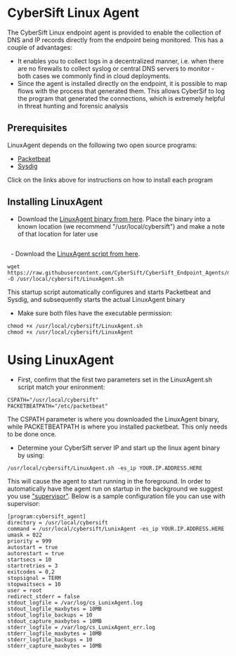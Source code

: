 # CyberSift Linux Agent

The CyberSift Linux endpoint agent is provided to enable the collection of DNS and IP records directly from the endpoint being monitored. This has a couple of advantages:

  - It enables you to collect logs in a decentralized manner, i.e. when there are no firewalls to collect syslog or central DNS servers to monitor - both cases we commonly find in cloud deployments.
  - Since the agent is installed directly on the endpoint, it is possible to map flows with the process that generated them. This allows CyberSif to log the program that generated the connections, which is extremely helpful in threat hunting and forensic analysis

## Prerequisites

LinuxAgent depends on the following two open source programs:

  - [Packetbeat](https://www.elastic.co/guide/en/beats/packetbeat/5.2/packetbeat-installation.html)   
  - [Sysdig](http://www.sysdig.org/install/)
  
  Click on the links above for instructions on how to install each program
  
  ## Installing LinuxAgent
  
   - Download the [LinuxAgent binary from here](https://github.com/CyberSift/CyberSift_Endpoint_Agents/raw/master/linux/LinuxAgent). Place the binary into a known location (we recommend "/usr/local/cybersift") and make a note of that location for later use
   
   ``` wget https://github.com/CyberSift/CyberSift_Endpoint_Agents/raw/master/linux/LinuxAgent -O /usr/local/cybersift/LinuxAgent
   ```
   
   - Download the [LinuxAgent script from here](https://raw.githubusercontent.com/CyberSift/CyberSift_Endpoint_Agents/master/linux/LinuxAgent.sh). 
   
   ```
   wget https://raw.githubusercontent.com/CyberSift/CyberSift_Endpoint_Agents/master/linux/LinuxAgent.sh -O /usr/local/cybersift/LinuxAgent.sh
   ```
   
   This startup script automatically configures and starts Packetbeat and Sysdig, and subsequently starts the actual LinuxAgent binary
   
   - Make sure both files have the executable permission:
   
   ```
   chmod +x /usr/local/cybersift/LinuxAgent.sh
   chmod +x /usr/local/cybersift/LinuxAgent
   ```
     
# Using LinuxAgent

- First, confirm that the first two parameters set in the LinuxAgent.sh script match your enironment:

```
CSPATH="/usr/local/cybersift"
PACKETBEATPATH="/etc/packetbeat"
```
The CSPATH parameter is where you downloaded the LinuxAgent binary, while PACKETBEATPATH is where you installed packetbeat. This only needs to be done once. 

- Determine your CyberSift server IP and start up the linux agent binary by using:

```
/usr/local/cybersift/LinuxAgent.sh -es_ip YOUR.IP.ADDRESS.HERE
```

This will cause the agent to start running in the foreground. In order to automatically have the agent run on startup in the background we suggest you use ["supervisor"](http://supervisord.org/). Below is a sample configuration file you can use with supervisor:

```
[program:cybersift_agent]
directory = /usr/local/cybersift
command = /usr/local/cybersift/LunixAgent -es_ip YOUR.IP.ADDRESS.HERE
umask = 022
priority = 999
autostart = true
autorestart = true
startsecs = 10
startretries = 3
exitcodes = 0,2
stopsignal = TERM
stopwaitsecs = 10
user = root
redirect_stderr = false
stdout_logfile = /var/log/cs_LunixAgent.log
stdout_logfile_maxbytes = 10MB
stdout_logfile_backups = 10
stdout_capture_maxbytes = 10MB
stderr_logfile = /var/log/cs_LunixAgent_err.log
stderr_logfile_maxbytes = 10MB
stderr_logfile_backups = 10
stderr_capture_maxbytes = 10MB
```
